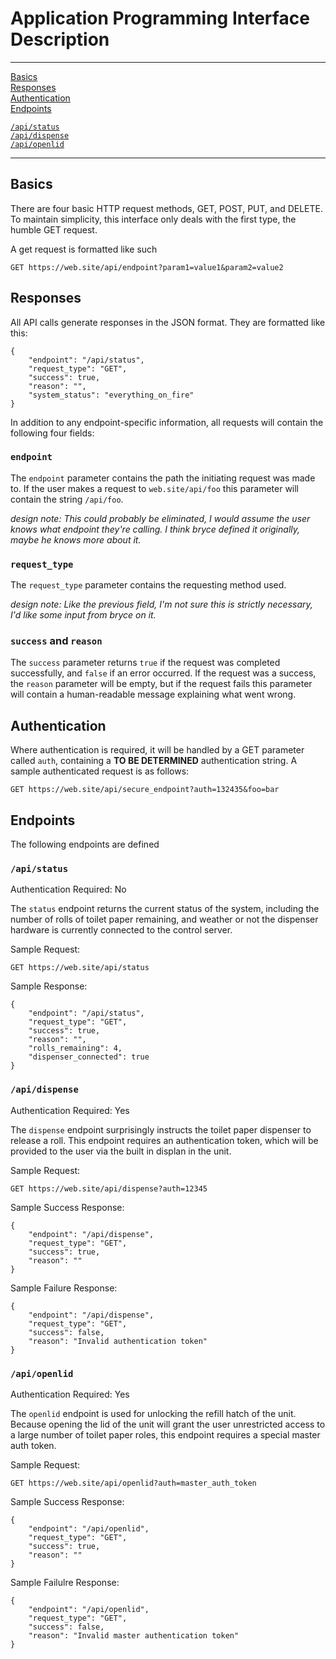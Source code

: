 # Application Programming Interface Description
---

[Basics](#Basics)  
[Responses](#Responses)  
[Authentication](#Authentication)  
[Endpoints](#Endpoints)

[`/api/status`](#apistatus)  
[`/api/dispense`](#apidispense)  
[`/api/openlid`]($apiopenlid)

---

## Basics

There are four basic HTTP request methods, GET, POST, PUT, and DELETE.  To
maintain simplicity, this interface only deals with the first type, the
humble GET request.

A get request is formatted like such

```
GET https://web.site/api/endpoint?param1=value1&param2=value2
```

## Responses

All API calls generate responses in the JSON format. They are formatted like
this:

```
{
    "endpoint": "/api/status",
    "request_type": "GET",
    "success": true,
    "reason": "",
    "system_status": "everything_on_fire"
}
```

In addition to any endpoint-specific information, all requests will contain the
following four fields:

### `endpoint`

The `endpoint` parameter contains the path the initiating request was made to.
If the user makes a request to `web.site/api/foo` this parameter will contain
the string `/api/foo`.

*design note: This could probably be eliminated, I would assume the user knows
what endpoint they're calling.  I think bryce defined it originally, maybe he
knows more about it.*

### `request_type`

The `request_type` parameter contains the requesting method used.

*design note: Like the previous field, I'm not sure this is strictly necessary,
I'd like some input from bryce on it.*

### `success` and `reason`

The `success` parameter returns `true` if the request was completed
successfully, and `false` if an error occurred.  If the request was a success,
the `reason` parameter will be empty, but if the request fails this parameter
will contain a human-readable message explaining what went wrong.

## Authentication

Where authentication is required, it will be handled by a GET parameter called
`auth`, containing a **TO BE DETERMINED** authentication string.  A sample
authenticated request is as follows:

```
GET https://web.site/api/secure_endpoint?auth=132435&foo=bar
```

## Endpoints

The following endpoints are defined

### `/api/status`

Authentication Required: No

The `status` endpoint returns the current status of the system, including the
number of rolls of toilet paper remaining, and weather or not the dispenser
hardware is currently connected to the control server.

Sample Request:
```
GET https://web.site/api/status
```

Sample Response:
```
{
    "endpoint": "/api/status",
    "request_type": "GET",
    "success": true,
    "reason": "",
    "rolls_remaining": 4,
    "dispenser_connected": true
}
```

### `/api/dispense`

Authentication Required: Yes

The `dispense` endpoint surprisingly instructs the toilet paper dispenser to
release a roll.  This endpoint requires an authentication token, which will be
provided to the user via the built in displan in the unit.

Sample Request:
```
GET https://web.site/api/dispense?auth=12345
```

Sample Success Response:
```
{
    "endpoint": "/api/dispense",
    "request_type": "GET",
    "success": true,
    "reason": ""
}
```

Sample Failure Response:
```
{
    "endpoint": "/api/dispense",
    "request_type": "GET",
    "success": false,
    "reason": "Invalid authentication token"
}
```

### `/api/openlid`

Authentication Required: Yes

The `openlid` endpoint is used for unlocking the refill hatch of the unit.
Because opening the lid of the unit will grant the user unrestricted access to a
large number of toilet paper roles, this endpoint requires a special master auth
token.

Sample Request:
```
GET https://web.site/api/openlid?auth=master_auth_token
```

Sample Success Response:
```
{
    "endpoint": "/api/openlid",
    "request_type": "GET",
    "success": true,
    "reason": ""
}
```

Sample Failulre Response:
```
{
    "endpoint": "/api/openlid",
    "request_type": "GET",
    "success": false,
    "reason": "Invalid master authentication token"
}
```